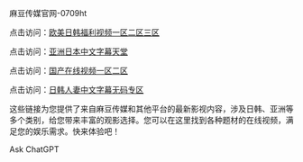 麻豆传媒官网-0709ht

点击访问：<a href="https://heiliaoow5kzm.pages.dev">欧美日韩福利视频一区二区三区</a>

点击访问：<a href="https://heiliao2dmwwy.pages.dev">亚洲日本中文字幕天堂</a>

点击访问：<a href="https://heiliaoll4qsx.pages.dev">国产在线视频一区二区</a>

点击访问：<a href="https://heiliaowzu4ur.pages.dev">日韩人妻中文字幕无码专区</a>

这些链接为您提供了来自麻豆传媒和其他平台的最新影视内容，涉及日韩、亚洲等多个类别，给您带来丰富的观影选择。您可以在这里找到各种题材的在线视频，满足您的娱乐需求。快来体验吧！

<span style="display:none;">[Canonical link](）</span>








Ask ChatGPT
